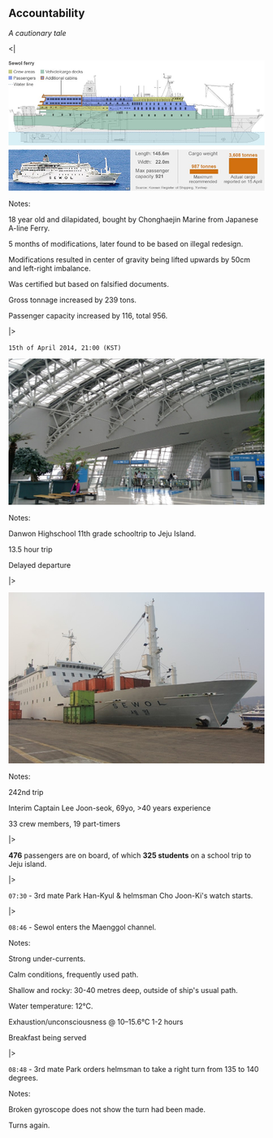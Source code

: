 ## Accountability

_A cautionary tale_

<|

![](slides/img/sewol_profile.jpg)

Notes:

18 year old and dilapidated, bought by Chonghaejin Marine from Japanese A-line Ferry.

5 months of modifications, later found to be based on illegal redesign.

Modifications resulted in center of gravity being lifted upwards by 50cm and left-right imbalance.

Was certified but based on falsified documents.

Gross tonnage increased by 239 tons.

Passenger capacity increased by 116, total 956.

|>

`15th of April 2014, 21:00 (KST)`

![](slides/img/incheon-terminal.jpg)

Notes:

Danwon Highschool 11th grade schooltrip to Jeju Island.

13.5 hour trip

Delayed departure

|>

![](slides/img/docked-sewol.jpg)

Notes:

242nd trip

Interim Captain Lee Joon-seok, 69yo, >40 years experience

33 crew members, 19 part-timers

|>

**476** passengers are on board, of which **325 students** on a school trip to Jeju island.

|>

`07:30` - 3rd mate Park Han-Kyul & helmsman Cho Joon-Ki's watch starts.

|>

`08:46` - Sewol enters the Maenggol channel.

Notes:

Strong under-currents.

Calm conditions, frequently used path.

Shallow and rocky: 30-40 metres deep, outside of ship's usual path.

Water temperature: 12°C.

Exhaustion/unconsciousness @ 10–15.6°C 1-2 hours

Breakfast being served

|>

`08:48` - 3rd mate Park orders helmsman to take a right turn from 135 to 140 degrees.

Notes:

Broken gyroscope does not show the turn had been made.

Turns again.